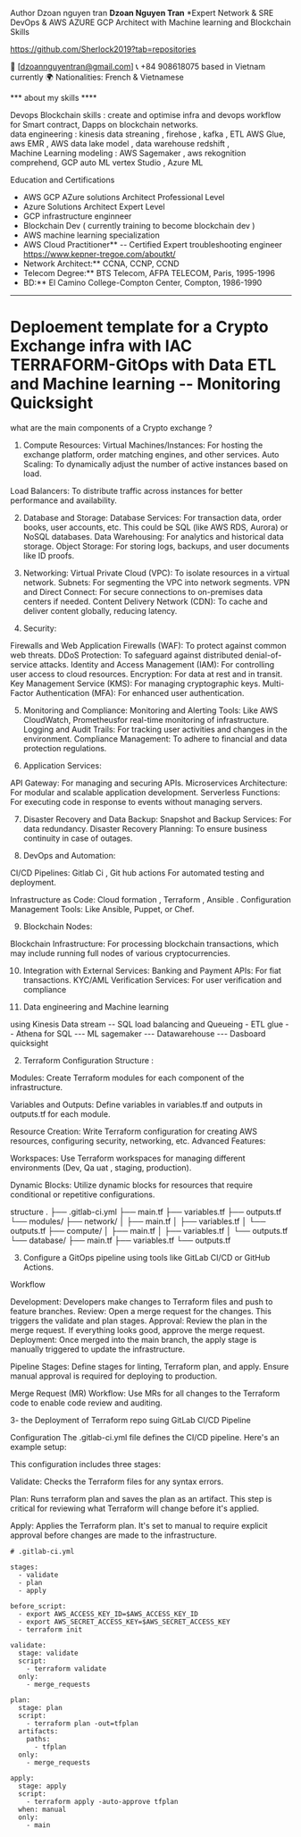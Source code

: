 

Author Dzoan nguyen tran 
**Dzoan Nguyen Tran**
*Expert Network & SRE DevOps & AWS AZURE GCP Architect with Machine learning and Blockchain Skills 

https://github.com/Sherlock2019?tab=repositories

📧 [dzoannguyentran@gmail.com]
📞 +84 908618075 based in  Vietnam currently
🌍 Nationalities: French & Vietnamese



*** about my skills **** 

Devops Blockchain skills : create and optimise infra and devops workflow for Smart contract, Dapps on  blockchain networks.  
data engineering : kinesis data streaning , firehose , kafka , ETL AWS Glue, aws EMR ,  AWS data lake model , data warehouse redshift ,   
Machine Learning  modeling : AWS Sagemaker , aws rekognition comprehend,  GCP auto ML vertex Studio , Azure ML  

Education and Certifications

- AWS GCP AZure solutions Architect Professional Level
- Azure Solutions Architect  Expert Level
- GCP infrastructure enginneer  
- Blockchain Dev ( currently training to become blockchain dev ) 
- AWS machine learning specialization
- AWS Cloud Practitioner**
-- Certified Expert troubleshooting engineer  https://www.kepner-tregoe.com/aboutkt/ 
- Network Architect:** CCNA, CCNP, CCND
- Telecom Degree:** BTS Telecom, AFPA TELECOM, Paris, 1995-1996
- BD:** El Camino College-Compton Center, Compton, 1986-1990

*******************************************************************


#  Deploement template  for a Crypto Exchange infra  with IAC TERRAFORM-GitOps with  Data ETL and Machine learning -- Monitoring Quicksight 



what are the main components of a Crypto exchange ? 

1. Compute Resources:
Virtual Machines/Instances: For hosting the exchange platform, order matching engines, and other services.
Auto Scaling: To dynamically adjust the number of active instances based on load.

Load Balancers: To distribute traffic across instances for better performance and availability.

2. Database and Storage:
Database Services: For transaction data, order books, user accounts, etc. This could be SQL (like AWS RDS, Aurora) or NoSQL databases.
Data Warehousing: For analytics and historical data storage.
Object Storage: For storing logs, backups, and user documents like ID proofs.

3. Networking:
Virtual Private Cloud (VPC): To isolate resources in a virtual network.
Subnets: For segmenting the VPC into network segments.
VPN and Direct Connect: For secure connections to on-premises data centers if needed.
Content Delivery Network (CDN): To cache and deliver content globally, reducing latency.

4. Security:

Firewalls and Web Application Firewalls (WAF): To protect against common web threats.
DDoS Protection: To safeguard against distributed denial-of-service attacks.
Identity and Access Management (IAM): For controlling user access to cloud resources.
Encryption: For data at rest and in transit.
Key Management Service (KMS): For managing cryptographic keys.
Multi-Factor Authentication (MFA): For enhanced user authentication.

5. Monitoring and Compliance:
Monitoring and Alerting Tools: Like AWS CloudWatch, Prometheusfor real-time monitoring of infrastructure.
Logging and Audit Trails: For tracking user activities and changes in the environment.
Compliance Management: To adhere to financial and data protection regulations.


6. Application Services:

API Gateway: For managing and securing APIs.
Microservices Architecture: For modular and scalable application development.
Serverless Functions: For executing code in response to events without managing servers.

7. Disaster Recovery and Data Backup:
Snapshot and Backup Services: For data redundancy.
Disaster Recovery Planning: To ensure business continuity in case of outages.

8. DevOps and Automation:

CI/CD Pipelines: Gitlab Ci , Git hub actions  For automated testing and deployment.

Infrastructure as Code:  Cloud formation , Terraform , Ansible .
Configuration Management Tools: Like Ansible, Puppet, or Chef.


9. Blockchain Nodes:

Blockchain Infrastructure: For processing blockchain transactions, which may include running full nodes of various cryptocurrencies.

10. Integration with External Services:
Banking and Payment APIs: For fiat transactions.
KYC/AML Verification Services: For user verification and compliance


10. Data engineering and Machine learning
 
using  Kinesis Data stream -- SQL load balancing and Queueing - ETL glue -- Athena for SQL --- ML sagemaker --- Datawarehouse --- Dasboard quicksight 





2. Terraform Configuration Structure :


Modules: Create Terraform modules for each component of the infrastructure.

Variables and Outputs: Define variables in variables.tf and outputs in outputs.tf for each module.

Resource Creation: Write Terraform configuration for creating AWS resources, configuring security, networking, etc.
Advanced Features:

Workspaces: Use Terraform workspaces for managing different environments (Dev, Qa uat , staging, production).

Dynamic Blocks: Utilize dynamic blocks for resources that require conditional or repetitive configurations.


structure 
.
├── .gitlab-ci.yml
├── main.tf
├── variables.tf
├── outputs.tf
└── modules/
    ├── network/
    │   ├── main.tf
    │   ├── variables.tf
    │   └── outputs.tf
    ├── compute/
    │   ├── main.tf
    │   ├── variables.tf
    │   └── outputs.tf
    └── database/
        ├── main.tf
        ├── variables.tf
        └── outputs.tf


3. Configure a GitOps pipeline using tools like GitLab CI/CD or GitHub Actions.



Workflow

Development: Developers make changes to Terraform files and push to feature branches.
Review: Open a merge request for the changes. This triggers the validate and plan stages.
Approval: Review the plan in the merge request. If everything looks good, approve the merge request.
Deployment: Once merged into the main branch, the apply stage is manually triggered to update the infrastructure.


Pipeline Stages: Define stages for linting, Terraform plan, and apply. 
Ensure manual approval is required for deploying to production.

Merge Request (MR) Workflow: Use MRs for all changes to the Terraform code to enable code review and auditing.





3-  the  Deployment of  Terraform  repo suing GitLab CI/CD Pipeline

Configuration
The .gitlab-ci.yml file defines the CI/CD pipeline. Here's an example setup:

This configuration includes three stages:

Validate: Checks the Terraform files for any syntax errors.


Plan: Runs terraform plan and saves the plan as an artifact. This step is critical for reviewing what Terraform will change before it's applied.

Apply: Applies the Terraform plan. It's set to manual to require explicit approval before changes are made to the infrastructure.


```
# .gitlab-ci.yml

stages:
  - validate
  - plan
  - apply

before_script:
  - export AWS_ACCESS_KEY_ID=$AWS_ACCESS_KEY_ID
  - export AWS_SECRET_ACCESS_KEY=$AWS_SECRET_ACCESS_KEY
  - terraform init

validate:
  stage: validate
  script:
    - terraform validate
  only:
    - merge_requests

plan:
  stage: plan
  script:
    - terraform plan -out=tfplan
  artifacts:
    paths:
      - tfplan
  only:
    - merge_requests

apply:
  stage: apply
  script:
    - terraform apply -auto-approve tfplan
  when: manual
  only:
    - main

```






